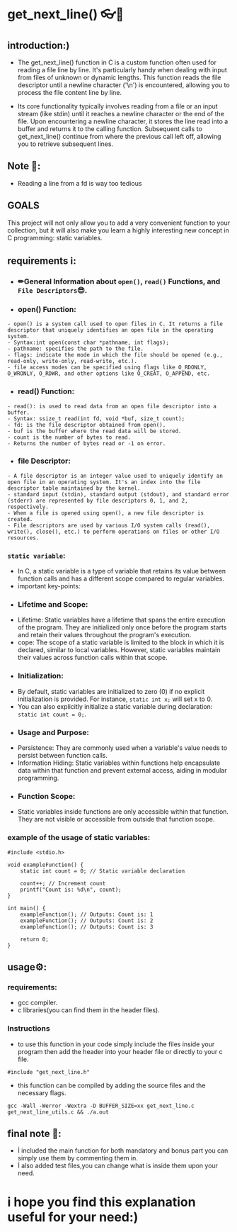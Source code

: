 # get_next_line() 👓📁

## introduction:)

- The get_next_line() function in C is a custom function often used for reading a file line by line. It's particularly handy when dealing with input from files of unknown or dynamic lengths. This function reads the file descriptor until a newline character ('\n') is encountered, allowing you to process the file content line by line.

- Its core functionality typically involves reading from a file or an input stream (like stdin) until it reaches a newline character or the end of the file. Upon encountering a newline character, it stores the line read into a buffer and returns it to the calling function. Subsequent calls to get_next_line() continue from where the previous call left off, allowing you to retrieve subsequent lines.

## Note 🚨: 
- Reading a line from a fd is way too tedious
## GOALS
This project will not only allow you to add a very convenient function to your collection, but it will also make you learn a highly interesting new concept in C programming: static variables.

## requirements ℹ️:

- ### ✏General Information about `open()`, `read()` Functions, and `File Descriptors`😎.

- ### open() Function:
```
- open() is a system call used to open files in C. It returns a file descriptor that uniquely identifies an open file in the operating system.
- Syntax:int open(const char *pathname, int flags);
- pathname: specifies the path to the file.
- flags: indicate the mode in which the file should be opened (e.g., read-only, write-only, read-write, etc.).
- file access modes can be specified using flags like O_RDONLY, O_WRONLY, O_RDWR, and other options like O_CREAT, O_APPEND, etc.
```
- ### read() Function:
```
- read(): is used to read data from an open file descriptor into a buffer.
- Syntax: ssize_t read(int fd, void *buf, size_t count);
- fd: is the file descriptor obtained from open().
- buf is the buffer where the read data will be stored.
- count is the number of bytes to read.
- Returns the number of bytes read or -1 on error.
```
- ### file Descriptor:
```
- A file descriptor is an integer value used to uniquely identify an open file in an operating system. It's an index into the file descriptor table maintained by the kernel.
- standard input (stdin), standard output (stdout), and standard error (stderr) are represented by file descriptors 0, 1, and 2, respectively.
- When a file is opened using open(), a new file descriptor is created.
- File descriptors are used by various I/O system calls (read(), write(), close(), etc.) to perform operations on files or other I/O resources.
```
### `static variable`:
- In C, a static variable is a type of variable that retains its value between function calls and has a different scope compared to regular variables.
- important key-points:
- ###  Lifetime and Scope:
- Lifetime: Static variables have a lifetime that spans the entire execution of the program. They are initialized only once before the program starts and retain their values throughout the program's execution.
- cope: The scope of a static variable is limited to the block in which it is declared, similar to local variables. However, static variables maintain their values across function calls within that scope.
- ### Initialization:
- By default, static variables are initialized to zero (0) if no explicit initialization is provided. For instance, `static int x;` will set x to 0.
- You can also explicitly initialize a static variable during declaration: `static int count = 0;`.
- ### Usage and Purpose:
- Persistence: They are commonly used when a variable's value needs to persist between function calls.
- Information Hiding: Static variables within functions help encapsulate data within that function and prevent external access, aiding in modular programming.
- ### Function Scope:
- Static variables inside functions are only accessible within that function. They are not visible or accessible from outside that function scope.

### example of the usage of static variables:
```
#include <stdio.h>

void exampleFunction() {
    static int count = 0; // Static variable declaration

    count++; // Increment count
    printf("Count is: %d\n", count);
}

int main() {
    exampleFunction(); // Outputs: Count is: 1
    exampleFunction(); // Outputs: Count is: 2
    exampleFunction(); // Outputs: Count is: 3

    return 0;
}
```
## usage⚙️:

### requirements:
- gcc compiler.
- c libraries(you can find them in the header files).
### Instructions
- to use this function in your code simply include the files inside your program then add the header into your header file or directly to your c file.
```
#include "get_next_line.h"
```
- this function can be compiled by adding the source files and the necessary flags.
```
gcc -Wall -Werror -Wextra -D BUFFER_SIZE=xx get_next_line.c get_next_line_utils.c && ./a.out
```
## final note 📍:
- İ included the main function for both mandatory and bonus part you can simply use them by commenting them in.
- İ also added test files,you can change what is inside them upon your need.

# i hope you find this explanation useful for your need:)
